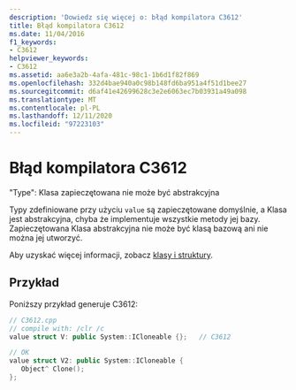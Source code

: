 ```yaml
---
description: 'Dowiedz się więcej o: błąd kompilatora C3612'
title: Błąd kompilatora C3612
ms.date: 11/04/2016
f1_keywords:
- C3612
helpviewer_keywords:
- C3612
ms.assetid: aa6e3a2b-4afa-481c-98c1-1b6d1f82f869
ms.openlocfilehash: 332d4bae940a0c98b148fd6ba951a4f51d1bee27
ms.sourcegitcommit: d6af41e42699628c3e2e6063ec7b03931a49a098
ms.translationtype: MT
ms.contentlocale: pl-PL
ms.lasthandoff: 12/11/2020
ms.locfileid: "97223103"
---
```

# <a name="compiler-error-c3612"></a>Błąd kompilatora C3612

"Type": Klasa zapieczętowana nie może być abstrakcyjna

Typy zdefiniowane przy użyciu `value` są zapieczętowane domyślnie, a Klasa jest abstrakcyjna, chyba że implementuje wszystkie metody jej bazy. Zapieczętowana Klasa abstrakcyjna nie może być klasą bazową ani nie można jej utworzyć.

Aby uzyskać więcej informacji, zobacz [klasy i struktury](../../extensions/classes-and-structs-cpp-component-extensions.md).

## <a name="example"></a>Przykład

Poniższy przykład generuje C3612:

```cpp
// C3612.cpp
// compile with: /clr /c
value struct V: public System::ICloneable {};   // C3612

// OK
value struct V2: public System::ICloneable {
   Object^ Clone();
};
```
